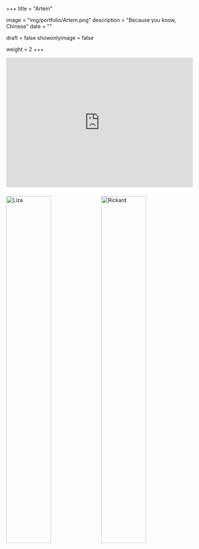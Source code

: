 +++
title = "Artem"

image = "img/portfolio/Artem.png"
description = "Because you know, Chinese"
date = ""

draft = false
showonlyimage = false

weight = 2
+++

<iframe width="100%" height="350" src="https://www.youtube.com/embed/IAGdY1q-So4" frameborder="0" allow="autoplay; encrypted-media" allowfullscreen></iframe>




[<img src="../../img/portfolio/Liza.png" width="49%"    alt="Liza"    align="left" vspace="10" />](https://www.youtube.com/watch?v=jy2SvgbB32M&list=PL6ie0_SK_FwBFWfwJqJV6pW4bo3kyllqC&index=13)
[<img src="../../img/portfolio/Rickard.png" width="49%" alt="Rickard" align="right" vspace="10"/>](https://www.youtube.com/watch?v=cQf1FGzJdkM&index=6&list=PL6ie0_SK_FwBFWfwJqJV6pW4bo3kyllqC)